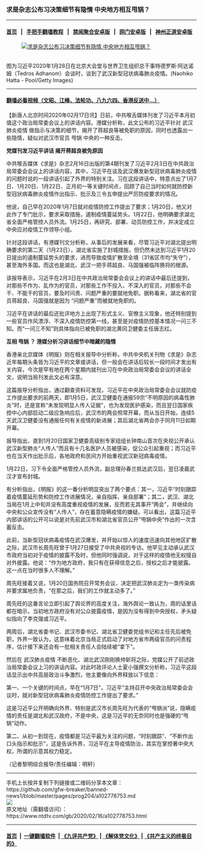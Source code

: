 ### 求是杂志公布习决策细节有隐情 中央地方相互甩锅？
------------------------

#### [首页](https://github.com/gfw-breaker/banned-news1/blob/master/README.md) &nbsp;&nbsp;|&nbsp;&nbsp; [手把手翻墙教程](https://github.com/gfw-breaker/guides/wiki) &nbsp;&nbsp;|&nbsp;&nbsp; [禁闻聚合安卓版](https://github.com/gfw-breaker/bn-android) &nbsp;&nbsp;|&nbsp;&nbsp; [网门安卓版](https://github.com/oGate2/oGate) &nbsp;&nbsp;|&nbsp;&nbsp; [神州正道安卓版](https://github.com/SzzdOgate/update) 



<div><div class="featured_image">
 <a href="https://i.ntdtv.com/assets/uploads/2020/02/GettyImages-1196987002.jpg" target="_blank">
  <figure>
   <img alt="求是杂志公布习决策细节有隐情 中央地方相互甩锅？" src="https://i.ntdtv.com/assets/uploads/2020/02/GettyImages-1196987002-800x450.jpg"/>
  </figure><br/>
 </a>
 <span class="caption">
  图为习近平2020年1月28日在北京大会堂与世界卫生组织总干事特德罗斯·阿达诺姆（Tedros Adhanom）会谈时，谈到了武汉新型冠状病毒肺炎疫情。(Naohiko Hatta - Pool/Getty Images)
 </span>
</div>
</div><hr/>

#### [翻墙必看视频（文昭、江峰、法轮功、八九六四、香港反送中...）](https://github.com/gfw-breaker/banned-news1/blob/master/pages/link3.md)

<div><div class="post_content" itemprop="articleBody">
 <p>
  【新唐人北京时间2020年02月17日讯】日前，中共喉舌媒体刊发了习近平本月初值这个政治局常委会议上的讲话内容。港媒分析称，此文公布的习近平针对
  <ok href="https://www.ntdtv.com/gb/442749.htm">
   武汉肺炎疫情
  </ok>
  做指示与决策的细节，揭开了蒋超良等被免职的原因，同时也透露出一些隐情，疑似对武汉市官员
  <ok href="https://www.ntdtv.com/gb/甩锅.htm">
   甩锅
  </ok>
  中央的一种反击。
 </p>
 <p>
  <strong>
   党媒刊发习近平讲话
  </strong>
  <strong>
   揭开蒋超良被免原因
  </strong>
 </p>
 <p>
  中共喉舌媒体《求是》杂志2月16日出版的第4期刊发了习近平2月3日在中共政治局常委会会议上的讲话内容。其中，习近平在谈及武汉爆发新型冠状病毒肺炎疫情的问题时说的一段讲话引起了外界的特别关注。习在这段讲话中，特意点出了1月7日、1月20日、1月22日、正月初一等关键时间点，回顾了自己当时如何就防控新型冠状病毒肺炎疫情作出指示、批示及三令五申提出严厉防疫要求的情况。
 </p>
 <p>
  他说，自己早在2020年1月7日就对疫情防控工作提出了要求；1月20日，他又对此作了专门批示，要求采取措施，遏制疫情蔓延势头。1月22日，他明确要求湖北省全面严格管控人员外流。1月25日，再研究、部署、动员防控工作，并决定成立中央应对疫情工作领导小组。
 </p>
 <p>
  针对这段讲话，有港媒刊文分析称，从事后的发展来看，尽管习近平对湖北提出明确要求的第二天（1月23日），湖北省实施了封城措施，但仍然未达到习近平1月20日提出的遏制蔓延势头的要求，进而导致疫情扩散至全境（31省区市均“失守”），甚至海外多国。而这也是湖北、武汉一把手蒋超良、马国强被临阵换将的根源。
 </p>
 <p>
  该报导表示，习近平在2月3日在中共政治局常委会会议上的讲话中最后还提到，对那些不作为、乱作为的官员，对那些工作不投入、不深入的官员，对那些不会干、不能干的官员，要及时问责、问题严重的要就地免职。据称看来，湖北省的官员蒋超良、马国强就是因为 “问题严重”而被就地免职的。
 </p>
 <p>
  习近平在讲话的最后还批评地方上出现了形式主义、官僚主义现象，他还特别提到一些官员作风漂浮、不深入疫情防控第一线，甚至是对疫情防控基本情况一问三不知。而“一问三不知”则具体指向已被免职的湖北黄冈卫健委主任唐志红。
 </p>
 <p>
  <strong>
   互相
   <ok href="https://www.ntdtv.com/gb/甩锅.htm">
    甩锅
   </ok>
   ？
  </strong>
  <strong>
   港媒分析习讲话细节中暗藏的隐情
  </strong>
 </p>
 <p>
  香港亲北京媒体《明报》则在相关报导中分析称，中共中央机关刊物《求是》杂志近年每期头条皆为习近平的文章或讲话，但一般会在讲话后较长一段时间才发出有关内容，今次是罕有地在两个星期内就刊出习在中央政治局常委会会议的讲话全文，说明当局刊发此文必有深意。
 </p>
 <p>
  这篇报导分析指出，通过翻查资料可发现，习近平在中央政治局常委会会议就防疫工作提出要求的前两天，即1月5日，武汉卫健委在通报59宗“不明原因的病毒性肺炎”时，还是宣称“未发现明显人传人证据”，也为发现医护感染，而且翌日国家疾控中心内部启动二级应急响应后，武汉市的两会照常开幕，而从当日开始，连续5天武汉卫健委没有通报任何有关疫情的新进展；其后湖北省两会亦于同月11日如期开幕。
 </p>
 <p>
  报导指出，直到1月20日国家卫健委高级别专家组组长钟南山首次在央视公开承认武汉新型肺炎“人传人”而且有十几名医护人员被感染，促公众引起重视；而习近平也在当天作出批示后，各地政府和民间方开始重视武汉新冠病毒疫情。
 </p>
 <p>
  1月22日，习下令全面严格管控人员外流，副总理孙春兰抵达武汉后，翌日凌晨武汉才宣布封城。
 </p>
 <p>
  有分析指出，《明报》的这一番分析明显突出了两个要点：其一，习近平“时刻跟踪着疫情蔓延形势和防控工作进展情况，亲自指挥、亲自部署”；其二，武汉、湖北当局在1月上中旬并没有高度重视疫情的发展，反而若无其事开“两会”，并继续向中央和公众宣传没有“人传人”，存在蓄意隐瞒疫情的嫌疑。可以看出，这篇习近平内部讲话的公开可以说是对先前武汉市和湖北省官员公开“甩锅中央”作出的一次含蓄反击。
 </p>
 <p>
  此前，当新型冠状病毒疫情在武汉爆发，并开始以惊人的速度迅速向其他地区扩散之际，武汉市长周先旺曾于1月27日接受了中共央视的专访。他罕见主动承认武汉市政府当初对于疫情的披露不及时，但他同时强调说，对于这样的疫情他无权擅自对外披露。他说：“作为地方政府，我只有在获得信息之后，授权之后才能披露。这一点在当时很多人不理解。”
 </p>
 <p>
  周先旺接着又说，1月20日国务院召开常务会议，决定把武汉肺炎定为一类传染病并要求属地负责，“在那之后，我们的工作就主动多了。”
 </p>
 <p>
  周先旺的这番言论立即引起了舆论界的高度关注，海外舆论一致认为，周的话里话都在暗示，当初地方政府没有对公众披露疫情，是因为没有得到中央授权，矛头疑似指向了李克强或习近平。
 </p>
 <p>
  两周后，湖北省委书记、武汉市委书记、湖北省卫健委党组书记和主任先后被免职，外界一致认为，这意味着北京当局正式启动了对地方省市两级官员的问责程序，估计接下来还会有一批相关责任人会陆续被“拿下”。
 </p>
 <p>
  然后在
  <ok href="https://www.ntdtv.com/gb/442749.htm">
   武汉肺炎疫情
  </ok>
  不断恶化、湖北武汉刚刚换帅斩将之际，党媒公开了前述政治局常委会议上习的讲话内容。对此时政评论人士夏小强撰文分析称，习近平这段话显示出中共高层政治斗争激烈，他主要像向外界释放以下信息：
 </p>
 <p>
  第一、一个关键的时间点，早在“1月7日”，习近平“主持召开中央政治局常委会会议时，就对新型冠状病毒肺炎疫情防控工作提出了要求。”
 </p>
 <p>
  这是习近平公开明确向外界、特别是武汉市长周先旺为代表的“甩锅派”说，隐瞒疫情的责任是湖北和武汉政府，不是中央，这是习近平的无奈同时也是强硬的“甩锅”动作。
 </p>
 <p>
  第二、从初一到现在，疫情都是习近平最为关注的问题，“时刻跟踪”、“不断作出口头指示和批示”，这是告诉外界，习近平在主导疫情防治，其实在掌控著中央大权，所谓的示意其权力稳定。
 </p>
 <p>
  （记者黎明综合报导/责任编辑：明轩）
 </p>
 <div class="single_ad">
 </div>
</div>
</div>
<hr/>
手机上长按并复制下列链接或二维码分享本文章：<br/>
https://github.com/gfw-breaker/banned-news1/blob/master/pages/prog204/a102778753.md <br/>
<a href='https://github.com/gfw-breaker/banned-news1/blob/master/pages/prog204/a102778753.md'><img src='https://github.com/gfw-breaker/banned-news1/blob/master/pages/prog204/a102778753.md.png'/></a> <br/>
原文地址（需翻墙访问）：https://www.ntdtv.com/gb/2020/02/16/a102778753.html


------------------------
#### [首页](https://github.com/gfw-breaker/banned-news1/blob/master/README.md) &nbsp;|&nbsp; [一键翻墙软件](https://github.com/gfw-breaker/nogfw/blob/master/README.md) &nbsp;| [《九评共产党》](https://github.com/gfw-breaker/9ping.md/blob/master/README.md#九评之一评共产党是什么) | [《解体党文化》](https://github.com/gfw-breaker/jtdwh.md/blob/master/README.md) | [《共产主义的终极目的》](https://github.com/gfw-breaker/gczydzjmd.md/blob/master/README.md)


<img src='http://gfw-breaker.win/banned-news/pages/prog204/a102778753.md' width='0px' height='0px'/>
